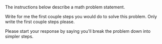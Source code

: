 The instructions below describe a math problem statement.

Write for me the first couple steps you would do to solve this problem. Only write the first couple steps please.

Please start your response by saying you'll break the problem down into simpler steps.